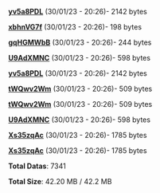 [**yv5a8PDL**](/data/yv5a8PDL.txt) (30/01/23 - 20:26)- 2142 bytes

[**xbhnVG7f**](/data/xbhnVG7f.txt) (30/01/23 - 20:26)- 198 bytes

[**gqHGMWbB**](/data/gqHGMWbB.txt) (30/01/23 - 20:26)- 244 bytes

[**U9AdXMNC**](/data/U9AdXMNC.txt) (30/01/23 - 20:26)- 598 bytes

[**yv5a8PDL**](/data/yv5a8PDL.txt) (30/01/23 - 20:26)- 2142 bytes

[**tWQwv2Wm**](/data/tWQwv2Wm.txt) (30/01/23 - 20:26)- 509 bytes

[**tWQwv2Wm**](/data/tWQwv2Wm.txt) (30/01/23 - 20:26)- 509 bytes

[**U9AdXMNC**](/data/U9AdXMNC.txt) (30/01/23 - 20:26)- 598 bytes

[**Xs35zqAc**](/data/Xs35zqAc.txt) (30/01/23 - 20:26)- 1785 bytes

[**Xs35zqAc**](/data/Xs35zqAc.txt) (30/01/23 - 20:26)- 1785 bytes

**Total Datas**: 7341

**Total Size**: 42.20 MB / 42.2 MB